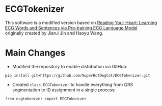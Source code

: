# ECGTokenizer
This software is a modified version based on
[Reading Your Heart: Learning ECG Words and Sentences via Pre-training ECG Language Model](https://github.com/PKUDigitalHealth/HeartLang)  
originally created by Jiarui Jin and Haoyu Wang.

# Main Changes
- Modified the repository to enable distribution via GitHub:
```
pip install git+https://github.com/SuperHotDogCat/ECGTokenizer.git
```

- Created `class ECGTokenizer` to handle everything from QRS segmentation to ID assignment in a single process:
```
from ecgtokenizer import ECGTokenizer
```
